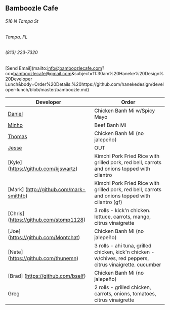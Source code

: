 ## Bamboozle Cafe
###### 516 N Tampa St
###### Tampa, FL
###### (813) 223-7320
[Send Email](mailto:info@bamboozlecafe.com?cc=bamboozlecafe@gmail.com&subject=11:30am%20Haneke%20Design%20Developer Lunch&body=Order%20Details:%20https://github.com/hanekedesign/developer-lunch/blob/master/bamboozle.md)

Developer     | Order
--------------|---------------------
[Daniel](https://github.com/dtartaglia)           	| Chicken Banh Mi w/Spicy Mayo
[Minho](https://github.com/minhochoi)               | Beef Banh Mi
[Thomas](https://github.com/ThomasKomarnicki)       | Chicken Banh Mi (no jalepeño)
[Jesse](https://github.com/jessecurry)              | OUT
[Kyle] (https://github.com/kjswartz)                | Kimchi Pork Fried Rice with grilled pork, red bell, carrots and onions topped with cilantro
[Mark] (http://github.com/mark-smithtb)             | Kimchi Pork Fried Rice with grilled pork, red bell, carrots and onions topped with cilantro (gf)
[Chris] (https://github.com/stomp1128)              | 3 rolls - kick'n chicken. lettuce, carrots, mango, citrus vinaigrette
[Joe] (https://github.com/Montchat)                 | Chicken Banh Mi (no jalepeño)
[Nate] (https://github.com/thunemn)                 | 3 rolls - ahi tuna, grilled chicken, kick'n chicken - w/chives, red peppers, citrus vinaigrette. cucumber
[Brad] (https://github.com/bself)                   | Chicken Banh Mi (no jalepeño)
Greg                                                | 2 rolls - grilled chicken, carrots, onions, tomatoes, citrus vinaigrette
